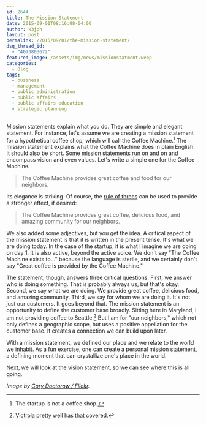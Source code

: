 ```yaml
---
id: 2644
title: The Mission Statement
date: 2015-09-01T08:16:08-04:00
author: k3jph
layout: post
permalink: /2015/09/01/the-mission-statement/
dsq_thread_id:
  - "4073803672"
featured_image: /assets/img/news/missionstatment.webp
categories:
  - Blog
tags:
  - business
  - management
  - public administration
  - public affairs
  - public affairs education
  - strategic planning
---
```

Mission statements explain what you do.  They are simple and elegant statement.  For instance, let's assume we are creating a mission statement for a hypothetical coffee shop, which will call the Coffee Machine.[^notcoffee]  The mission statement explains what the Coffee Machine does in plain English.  It should also be short.  Some mission statements run on and on and encompass vision and even values.  Let's write a simple one for the Coffee Machine.

>  The Coffee Machine provides great coffee and food for our neighbors.

Its elegance is striking.  Of course, the [rule of threes](https://en.wikipedia.org/wiki/Rule_of_three_(writing)) can be used to provide a stronger effect, if desired:

>  The Coffee Machine provides great coffee, delicious food, and amazing community for our neighbors.

We also added some adjectives, but you get the idea.  A critical aspect of the mission statement is that it is written in the present tense.  It's what we are doing today.  In the case of the startup, it is what I imagine we are doing on day 1.  It is also active, beyond the active voice.  We don't say "The Coffee Machine exists to..." because the language is sterile, and we certainly don't say "Great coffee is provided by the Coffee Machine."  

The statement, though, answers three critical questions.  First, we answer who is doing something.  That is probably always us, but that's okay.  Second, we say what we are doing.  We provide great coffee, delicious food, and amazing community.  Third, we say for whom we are doing it.  It's not just our customers.  It goes beyond that.  The mission statement is an opportunity to define the customer base broadly.  Sitting here in Maryland, I am not providing coffee to Seattle.[^victrola]  But I am for "our neighbors," which not only defines a geographic scope, but uses a positive appellation for the customer base.  It creates a connection we can build upon later.

With a mission statement, we defined our place and we relate to the world we inhabit.  As a fun exercise, one can create a personal mission statement, a defining moment that can crystallize one's place in the world.

Next, we will look at the vision statement, so we can see where this is all going.

[^notcoffee]: The startup is not a coffee shop.
[^victrola]: [Victrola](http://www.victrolacoffee.com/) pretty well has that covered.

_Image by [Cory Doctorow / Flickr](https://www.flickr.com/photos/doctorow/6972243260)._
